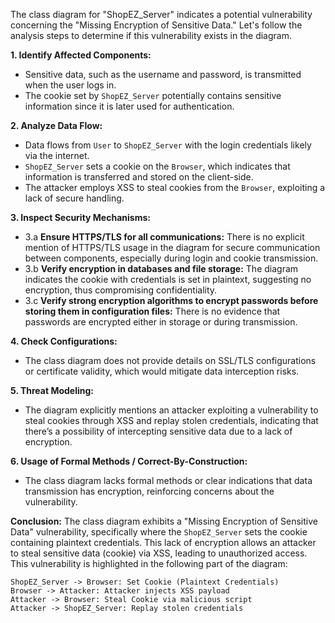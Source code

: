 The class diagram for "ShopEZ_Server" indicates a potential vulnerability concerning the "Missing Encryption of Sensitive Data." Let's follow the analysis steps to determine if this vulnerability exists in the diagram.

**1. Identify Affected Components:**
- Sensitive data, such as the username and password, is transmitted when the user logs in.
- The cookie set by `ShopEZ_Server` potentially contains sensitive information since it is later used for authentication.

**2. Analyze Data Flow:**
- Data flows from `User` to `ShopEZ_Server` with the login credentials likely via the internet.
- `ShopEZ_Server` sets a cookie on the `Browser`, which indicates that information is transferred and stored on the client-side.
- The attacker employs XSS to steal cookies from the `Browser`, exploiting a lack of secure handling.

**3. Inspect Security Mechanisms:**
   - 3.a **Ensure HTTPS/TLS for all communications:** There is no explicit mention of HTTPS/TLS usage in the diagram for secure communication between components, especially during login and cookie transmission.
   - 3.b **Verify encryption in databases and file storage:** The diagram indicates the cookie with credentials is set in plaintext, suggesting no encryption, thus compromising confidentiality.
   - 3.c **Verify strong encryption algorithms to encrypt passwords before storing them in configuration files:** There is no evidence that passwords are encrypted either in storage or during transmission.

**4. Check Configurations:**
- The class diagram does not provide details on SSL/TLS configurations or certificate validity, which would mitigate data interception risks.

**5. Threat Modeling:**
- The diagram explicitly mentions an attacker exploiting a vulnerability to steal cookies through XSS and replay stolen credentials, indicating that there’s a possibility of intercepting sensitive data due to a lack of encryption.

**6. Usage of Formal Methods / Correct-By-Construction:**
- The class diagram lacks formal methods or clear indications that data transmission has encryption, reinforcing concerns about the vulnerability.

**Conclusion:**
The class diagram exhibits a "Missing Encryption of Sensitive Data" vulnerability, specifically where the `ShopEZ_Server` sets the cookie containing plaintext credentials. This lack of encryption allows an attacker to steal sensitive data (cookie) via XSS, leading to unauthorized access. This vulnerability is highlighted in the following part of the diagram:

```
ShopEZ_Server -> Browser: Set Cookie (Plaintext Credentials)
Browser -> Attacker: Attacker injects XSS payload
Attacker -> Browser: Steal Cookie via malicious script
Attacker -> ShopEZ_Server: Replay stolen credentials
```